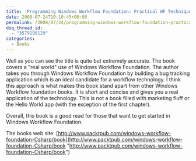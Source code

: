 ```yaml
---
title: 'Programming Windows Workflow Foundation: Practical WF Techniques and Examples using XAML and C#'
date: 2008-07-24T10:10:45+00:00
permalink: /2008/07/24/programming-windows-workflow-foundation-practical-wf-techniques-and-examples-using-xaml-and-c/
dsq_thread_id:
  - "3579290129"
categories:
  - Books
---
```

Well as you can see the title is quite but extremely accurate.  The book covers a "real world" use of Windows Workflow Foundation.  The author takes you through Windows Workflow Foundation by building a bug tracking application which is an ideal candidate for a workflow technology.  I think this approach is what makes this book stand apart from other Windows Workflow foundation books. It is short and concise and gives you a real application of the technology.  This is not a book filled with marketing fluff or the Hello World app (with the exception of the first chapter).

Overall, this book is a good read for those that want to get started in Windows Workflow Foundation.

The books web site: [http://www.packtpub.com/windows-workflow-foundation-Csharp/book](http://www.packtpub.com/windows-workflow-foundation-Csharp/book "http://www.packtpub.com/windows-workflow-foundation-Csharp/book")